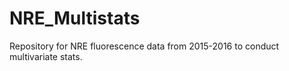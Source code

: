 # NRE_Multistats
Repository for NRE fluorescence data from 2015-2016 to conduct multivariate stats.

